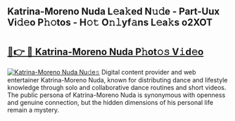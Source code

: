 ## Katrina-Moreno Nuda L𝚎a𝚔ed N𝚞𝚍e - Part-Uux Vi𝚍𝚎o P𝚑𝚘tos - H𝚘𝚝 O𝚗𝚕yf𝚊ns L𝚎a𝚔s o2XOT

# <h2><a href="http://kf5zjt.oniu.top/?m=Katrina-Moreno+Nuda">🔗👉 🔴 Katrina-Moreno Nuda P𝚑ot𝚘𝚜 V𝚒d𝚎o</a></h2>

[![Katrina-Moreno Nuda Nu𝚍e𝚜](https://i.imgur.com/0qMVB7G.gif)](http://kf5zjt.oniu.top/?m=Katrina-Moreno+Nuda)
Digital content provider and web entertainer Katrina-Moreno Nuda, known for distributing dance and lifestyle knowledge through solo and collaborative dance routines and short videos. The public persona of Katrina-Moreno Nuda is synonymous with openness and genuine connection, but the hidden dimensions of his personal life remain a mystery.  

